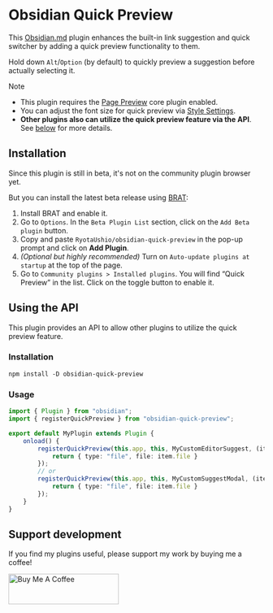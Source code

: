 # Obsidian Quick Preview

This [Obsidian.md](https://obsidian.md) plugin enhances the built-in link suggestion and quick switcher by adding a quick preview functionality to them.

Hold down `Alt`/`Option` (by default) to quickly preview a suggestion before actually selecting it.

> [!note]
> - This plugin requires the [Page Preview](https://help.obsidian.md/Plugins/Page+preview) core plugin enabled.
> - You can adjust the font size for quick preview via [Style Settings](https://github.com/mgmeyers/obsidian-style-settings).
> - **Other plugins also can utilize the quick preview feature via the API**. See [below](#using-the-api) for more details.

## Installation

Since this plugin is still in beta, it's not on the community plugin browser yet.

But you can install the latest beta release using [BRAT](https://github.com/TfTHacker/obsidian42-brat):

1.  Install BRAT and enable it.
2.  Go to `Options`. In the `Beta Plugin List` section, click on the `Add Beta plugin` button.
3.  Copy and paste `RyotaUshio/obsidian-quick-preview` in the pop-up prompt and click on **Add Plugin**.
4.  _(Optional but highly recommended)_ Turn on `Auto-update plugins at startup` at the top of the page.
5.  Go to `Community plugins > Installed plugins`. You will find “Quick Preview” in the list. Click on the toggle button to enable it.

## Using the API

This plugin provides an API to allow other plugins to utilize the quick preview feature.

### Installation

```
npm install -D obsidian-quick-preview
```

### Usage

```ts
import { Plugin } from "obsidian";
import { registerQuickPreview } from "obsidian-quick-preview";

export default MyPlugin extends Plugin {
    onload() {
        registerQuickPreview(this.app, this, MyCustomEditorSuggest, (item) => {
            return { type: "file", file: item.file }
        });
        // or
        registerQuickPreview(this.app, this, MyCustomSuggestModal, (item) => {
            return { type: "file", file: item.file }
        });
    }
}

```

## Support development

If you find my plugins useful, please support my work by buying me a coffee!

<a href="https://www.buymeacoffee.com/ryotaushio" target="_blank"><img src="https://cdn.buymeacoffee.com/buttons/v2/default-yellow.png" alt="Buy Me A Coffee" style="height: 60px !important;width: 217px !important;" ></a>
